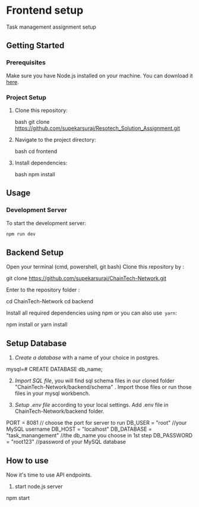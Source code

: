 # Frontend setup

Task management assignment setup

## Getting Started

### Prerequisites

Make sure you have Node.js installed on your machine. You can download it [here](https://nodejs.org/).

### Project Setup

1. Clone this repository:

    bash
    git clone https://github.com/supekarsuraj/Resotech_Solution_Assignment.git
    

2. Navigate to the project directory:

    bash
    cd frontend
    

3. Install dependencies:

    bash
    npm install
    

## Usage

### Development Server

To start the development server:

```bash
npm run dev
```

## Backend Setup 
Open your terminal (cmd, powershell, git bash)
Clone this repository by :

git clone https://github.com/supekarsuraj/ChainTech-Network.git

Enter to the repository folder :

cd ChainTech-Network
cd backend

Install all required dependencies using npm or you can also use` yarn`:

npm install or yarn install

## Setup Database
1. *Create a database* with a name of your choice in postgres.

mysql=# CREATE DATABASE db_name;

2. *Import SQL file*, you will find sql schema files in our cloned folder "ChainTech-Network/backend/schema" . Import those files or run those files in your mysql workbench.

3. *Setup .env file* according to your local settings. Add .env file in ChainTech-Network/backend folder.

PORT = 8081 // choose the port for server to run
DB_USER = "root" //your MySQL username
DB_HOST = "localhost" 
DB_DATABASE = "task_manangement" //the db_name you choose in 1st step
DB_PASSWORD = "root123" //password of your MySQL database
   
## How to use 
Now it's time to use API endpoints.
1. start node.js server

npm start
